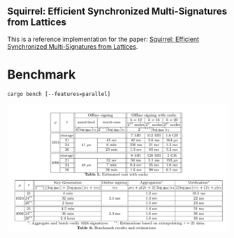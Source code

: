 Squirrel: Efficient Synchronized Multi-Signatures from Lattices
------

This is a reference implementation for the paper: [Squirrel: Efficient Synchronized Multi-Signatures from Lattices](https://eprint.iacr.org/2022/694).

# Benchmark
```
cargo bench [--features=parallel]
```

![](bench.png)
